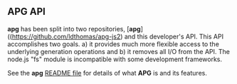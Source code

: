 ## APG API

**apg** has been split into two repositories, [**apg**]((https://github.com/ldthomas/apg-js2)
and this developer's API. 
This API accomplishes two goals. a) it provides much more flexible access to the underlying generation operations
and b) it removes all I/O from the API. The node.js "fs" module is incompatible with some development frameworks.

See the **apg** [README file](https://github.com/ldthomas/apg-js2) for details of what **APG** is and its features.
